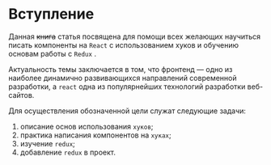 # Вступление

Данная ~~книга~~ статья посвящена для помощи всех желающих научиться писать компоненты на `React` с использованием хуков и обучению основам работы с `Redux` . 

Актуальность темы заключается в том, что фронтенд — одно из наиболее динамично развивающихся направлений современной разработки, а `react` одна из популярнейших технологий разработки веб-сайтов.

Для осуществления обозначенной цели служат следующие задачи:

1. описание основ использования `хуков`;
2. практика написания компонентов на `хуках`;
3. изучение `redux`;
4. добавление `redux` в проект.

